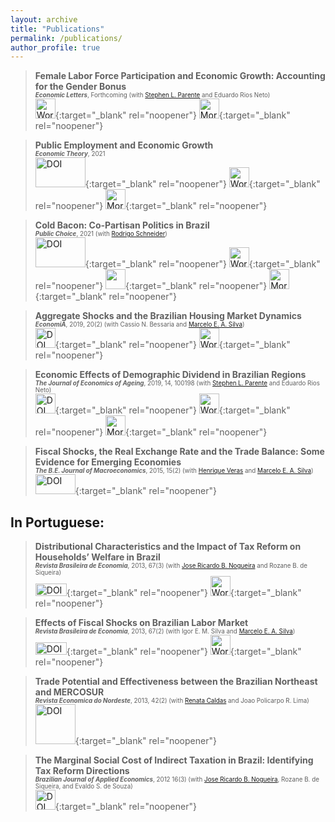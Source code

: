 ```yaml
---
layout: archive
title: "Publications"
permalink: /publications/
author_profile: true
---
```


> **Female Labor Force Participation and Economic Growth: Accounting for the Gender Bonus**<br/>
> <span style="font-size:0.7em"> **_Economic Letters_**, Forthcoming (with [Stephen L. Parente](https://publish.illinois.edu/parente/) and Eduardo Rios Neto) </span>  
> [<img src="https://upload.wikimedia.org/wikipedia/commons/8/87/PDF_file_icon.svg" width="32" height="32" title="Working Paper">](https://github.com/diogobaerlocher/GenderBonus/blob/main/genderbonus.pdf){:target="_blank" rel="noopener"} [<img src="https://upload.wikimedia.org/wikipedia/commons/9/91/Octicons-mark-github.svg" width="32" height="32" title="More about this Project">](https://github.com/diogobaerlocher/GenderBonus){:target="_blank" rel="noopener"}  

> **Public Employment and Economic Growth**  <br/>
> <span style="font-size:0.7em"> **_Economic Theory_**, 2021  </span>  
> [<img src="https://upload.wikimedia.org/wikipedia/en/thumb/e/eb/Springer.svg/1200px-Springer.svg.png" width="80" height="48" title="DOI">](https://doi.org/10.1007/s00199-020-01333-6){:target="_blank" rel="noopener"} [<img src="https://upload.wikimedia.org/wikipedia/commons/8/87/PDF_file_icon.svg" width="32" height="32" title="Working Paper">](https://github.com/diogobaerlocher/publicEmp_Growth/blob/main/publicEmp.pdf){:target="_blank" rel="noopener"} [<img src="https://upload.wikimedia.org/wikipedia/commons/9/91/Octicons-mark-github.svg" width="32" height="32" title="More about this Project">](https://github.com/diogobaerlocher/publicEmp_Growth){:target="_blank" rel="noopener"}

> **Cold Bacon: Co-Partisan Politics in Brazil**<br/>
> <span style="font-size:0.7em"> **_Public Choice_**, 2021 (with [Rodrigo Schneider](https://sites.google.com/view/rodrigoaraujoschneider))</span>  
> [<img src="https://upload.wikimedia.org/wikipedia/en/thumb/e/eb/Springer.svg/1200px-Springer.svg.png" width="80" height="48" title="DOI">](https://doi.org/10.1007/s11127-020-00869-4){:target="_blank" rel="noopener"} [<img src="https://upload.wikimedia.org/wikipedia/commons/8/87/PDF_file_icon.svg" width="32" height="32" title="Working Paper">](https://github.com/diogobaerlocher/ColdBacon/blob/main/coldbacon.pdf){:target="_blank" rel="noopener"} [<img src="https://static.ssrn.com/cfincludes/img/favicon/safari-pinned-tab.svg?v=2" width="32" height="32">](https://papers.ssrn.com/sol3/papers.cfm?abstract_id=3498966){:target="_blank" rel="noopener"} [<img src="https://upload.wikimedia.org/wikipedia/commons/9/91/Octicons-mark-github.svg" width="32" height="32" title="More about this Project">](https://github.com/diogobaerlocher/ColdBacon){:target="_blank" rel="noopener"}

> **Aggregate Shocks and the Brazilian Housing Market Dynamics**<br/>
> <span style="font-size:0.7em"> **_EconomiA_**, 2019, 20(2) (with Cassio N. Bessaria and [Marcelo E. A. Silva](https://sites.google.com/site/marceloeasilva/)) </span>   
> [<img src="https://upload.wikimedia.org/wikipedia/commons/e/e7/Elsevier.svg" width="32" height="32" title="DOI">](https://doi.org/10.1016/j.econ.2019.08.001){:target="_blank" rel="noopener"} [<img src="https://upload.wikimedia.org/wikipedia/commons/8/87/PDF_file_icon.svg" width="32" height="32" title="Working Paper">](../files/housing_local.pdf){:target="_blank" rel="noopener"}  

> **Economic Effects of Demographic Dividend in Brazilian Regions**<br/>
> <span style="font-size:0.7em"> **_The Journal of Economics of Ageing_**, 2019, 14, 100198  (with [Stephen L. Parente](https://publish.illinois.edu/parente/) and Eduardo Rios Neto) </span>   
> [<img src="https://upload.wikimedia.org/wikipedia/commons/e/e7/Elsevier.svg" width="32" height="32" title="DOI">](https://doi.org/10.1016/j.jeoa.2019.100198){:target="_blank" rel="noopener"} [<img src="https://upload.wikimedia.org/wikipedia/commons/8/87/PDF_file_icon.svg" width="32" height="32" title="Working Paper">](../files/dividend_revised.pdf){:target="_blank" rel="noopener"} [<img src="https://upload.wikimedia.org/wikipedia/commons/9/91/Octicons-mark-github.svg" width="32" height="32" title="More about this Project">](https://github.com/diogobaerlocher/DemDivBrazil){:target="_blank" rel="noopener"}

> **Fiscal Shocks, the Real Exchange Rate and the Trade Balance: Some Evidence for Emerging Economies**<br/>
> <span style="font-size:0.7em"> **_The B.E. Journal of Macroeconomics_**,  2015, 15(2) (with [Henrique Veras](https://sites.google.com/view/henriquefonseca/home) and [Marcelo E. A. Silva](https://sites.google.com/site/marceloeasilva/))  </span>   
> [<img src="https://upload.wikimedia.org/wikipedia/commons/b/b4/Verlag_Walter_de_Gruyter_Logo.svg" width="64" height="32" title="DOI">](https://doi.org/10.1515/bejm-2014-0018){:target="_blank" rel="noopener"}


## In Portuguese:

> **Distributional Characteristics and the Impact of Tax Reform on Households’ Welfare in Brazil**<br/>
> <span style="font-size:0.7em"> **_Revista Brasileira de Economia_**, 2013, 67(3) (with [Jose Ricardo B. Nogueira](https://scholar.google.com/citations?user=8EEOl-sAAAAJ&hl=en) and Rozane B. de Siqueira)  </span>   
[<img src="https://upload.wikimedia.org/wikipedia/commons/c/cf/Logo_FGV_-_Funda%C3%A7%C3%A3o_Getulio_Vargas.png" width="50" height="20" title="DOI">](http://bibliotecadigital.fgv.br/ojs/index.php/rbe/article/view/6159){:target="_blank" rel="noopener"} [<img src="https://upload.wikimedia.org/wikipedia/commons/8/87/PDF_file_icon.svg" width="32" height="32" title="Working Paper">](https://www.anpec.org.br/encontro/2012/inscricao/files_I/i4-47016f5fb89c1c22a982e965a16e8ca1.pdf){:target="_blank" rel="noopener"}

> **Effects of Fiscal Shocks on Brazilian Labor Market**<br/>
> <span style="font-size:0.7em"> **_Revista Brasileira de Economia_**, 2013, 67(2) (with Igor E. M. Silva and [Marcelo E. A. Silva](https://sites.google.com/site/marceloeasilva/))  </span>   
[<img src="https://upload.wikimedia.org/wikipedia/commons/c/cf/Logo_FGV_-_Funda%C3%A7%C3%A3o_Getulio_Vargas.png" width="50" height="20" title="DOI">](http://bibliotecadigital.fgv.br/ojs/index.php/rbe/article/view/3890){:target="_blank" rel="noopener"} [<img src="https://upload.wikimedia.org/wikipedia/commons/8/87/PDF_file_icon.svg" width="32" height="32" title="Working Paper">](https://www.anpec.org.br/encontro/2011/inscricao/arquivos/000-ede137cf4e6b2040116d9a4d333e845f.pdf){:target="_blank" rel="noopener"}

> **Trade Potential and Effectiveness  between the Brazilian Northeast and MERCOSUR**<br/>
> <span style="font-size:0.7em"> **_Revista Economica do Nordeste_**, 2013, 42(2) (with [Renata Caldas](https://www.sites.google.com/site/renatamcaldas) and Joao Policarpo R. Lima) </span>   
> [<img src="https://upload.wikimedia.org/wikipedia/commons/7/7a/Logo_BNB_%281%29.svg" width="64" height="64" title="DOI">](https://www.bnb.gov.br/etene/ren){:target="_blank" rel="noopener"}

> **The Marginal Social Cost of Indirect Taxation in Brazil: Identifying Tax Reform Directions**<br/>
> <span style="font-size:0.7em"> **_Brazilian Journal of Applied Economics_**, 2012 16(3) (with [Jose Ricardo B. Nogueira](https://scholar.google.com/citations?user=8EEOl-sAAAAJ&hl=en), Rozane B. de Siqueira, and Evaldo S. de Souza)  </span>   
[<img src="https://upload.wikimedia.org/wikipedia/commons/e/ed/Logo_Fearp.jpg" width="32" height="32" title="DOI">](https://www.scielo.br/scielo.php?pid=S1413-80502012000300001&script=sci_arttext){:target="_blank" rel="noopener"}

